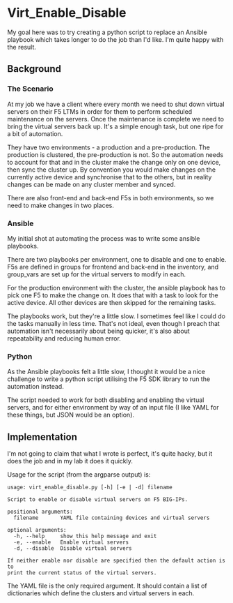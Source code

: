 # Virt_Enable_Disable

My goal here was to try creating a python script to replace an Ansible playbook which takes longer to do the job than I'd like. I'm quite happy with the result.

## Background

### The Scenario

At my job we have a client where every month we need to shut down virtual servers on their F5 LTMs in order for them to perform scheduled maintenance on the servers. Once the maintenance is complete we need to bring the virtual servers back up. It's a simple enough task, but one ripe for a bit of automation.

They have two environments - a production and a pre-production. The production is clustered, the pre-production is not. So the automation needs to account for that and in the cluster make the change only on one device, then sync the cluster up. By convention you would make changes on the currently active device and synchronise that to the others, but in reality changes can be made on any cluster member and synced.

There are also front-end and back-end F5s in both environments, so we need to make changes in two places.

### Ansible

My initial shot at automating the process was to write some ansible playbooks. 

There are two playbooks per environment, one to disable and one to enable. F5s are defined in groups for frontend and back-end in the inventory, and group_vars are set up for the virtual servers to modify in each.

For the production environment with the cluster, the ansible playbook has to pick one F5 to make the change on. It does that with a task to look for the active device. All other devices are then skipped for the remaining tasks.

The playbooks work, but they're a little slow. I sometimes feel like I could do the tasks manually in less time. That's not ideal, even though I preach that automation isn't necessarily about being quicker, it's also about repeatability and reducing human error.

### Python

As the Ansible playbooks felt a little slow, I thought it would be a nice challenge to write a python script utilising the F5 SDK library to run the automation instead.

The script needed to work for both disabling and enabling the virtual servers, and for either environment by way of an input file (I like YAML for these things, but JSON would be an option).

## Implementation

I'm not going to claim that what I wrote is perfect, it's quite hacky, but it does the job and in my lab it does it quickly.

Usage for the script (from the argparse output) is:

```
usage: virt_enable_disable.py [-h] [-e | -d] filename

Script to enable or disable virtual servers on F5 BIG-IPs.

positional arguments:
  filename       YAML file containing devices and virtual servers

optional arguments:
  -h, --help     show this help message and exit
  -e, --enable   Enable virtual servers
  -d, --disable  Disable virtual servers

If neither enable nor disable are specified then the default action is to
print the current status of the virtual servers.
```

The YAML file is the only required argument. It should contain a list of dictionaries which define the clusters and virtual servers in each.